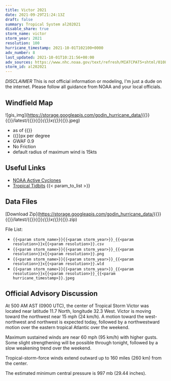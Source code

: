 ```yaml
---
title: Victor 2021
date: 2021-09-29T21:24:13Z
draft: false
summary: Tropical System al202021
disable_share: true
storm_name: victor
storm_year: 2021
resolution: 100
hurricane_timestamp: 2021-10-01T102100+0000
adv_number: 8
last_updated: 2021-10-01T10:21:56+00:00
adv_sources: https://www.nhc.noaa.gov/text/refresh/MIATCPAT5+shtml/010841.shtml;https://www.nhc.noaa.gov/refresh/graphics_at5+shtml/084305.shtml?cone
storm_id: al202021
---
```

*DISCLAIMER* This is not official information or modeling, I'm just a dude on the internet.  Please follow all guidance from NOAA and your local officials.

## Windfield Map
![gis_img](https://storage.googleapis.com/godin_hurricane_data/{{<param storm_name>}}{{<param storm_year>}}/latest/{{<param storm_name>}}{{<param storm_year>}}_{{<param resolution>}}x{{<param resolution>}}_{{<param hurricane_timestamp>}}.jpeg)

- as of {{<param last_updated>}}
- {{<param resolution>}}px per degree
- GWAF 0.9
- No Friction
- default radius of maximum wind is 15kts

## Useful Links
- [NOAA Active Cyclones](https://www.nhc.noaa.gov/)
- [Tropical Tidbits](https://www.tropicaltidbits.com/storminfo/)
{{< param_to_list >}}

## Data Files
[Download Zip](https://storage.googleapis.com/godin_hurricane_data/{{<param storm_name>}}{{<param storm_year>}}/latest/{{<param storm_name>}}{{<param storm_year>}}_{{<param resolution>}}x{{<param resolution>}}_{{<param hurricane_timestamp>}}.zip)

File List:
- `{{<param storm_name>}}{{<param storm_year>}}_{{<param resolution>}}x{{<param resolution>}}.csv`
- `{{<param storm_name>}}{{<param storm_year>}}_{{<param resolution>}}x{{<param resolution>}}.png`
- `{{<param storm_name>}}{{<param storm_year>}}_{{<param resolution>}}x{{<param resolution>}}.wld`
- `{{<param storm_name>}}{{<param storm_year>}}_{{<param resolution>}}x{{<param resolution>}}_{{<param hurricane_timestamp>}}.jpeg`


## Official Advisory Discussion
At 500 AM AST (0900 UTC), the center of Tropical Storm Victor was
located near latitude 11.7 North, longitude 32.3 West. Victor is
moving toward the northwest near 15 mph (24 km/h). A motion toward 
the west-northwest and northwest is expected today, followed by a
northwestward motion over the eastern tropical Atlantic over the 
weekend.
 
Maximum sustained winds are near 60 mph (95 km/h) with higher gusts.
Some slight strengthening will be possible through tonight, 
followed by a slow weakening trend over the weekend.
 
Tropical-storm-force winds extend outward up to 160 miles (260 km)
from the center.
 
The estimated minimum central pressure is 997 mb (29.44 inches).